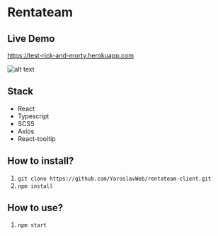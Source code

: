 # Rentateam

## Live Demo

https://test-rick-and-morty.herokuapp.com

![alt text](https://i.imgur.com/eCW3FXJ.jpg)

## Stack

- React
- Typescript
- SCSS
- Axios
- React-tooltip

## How to install?

1. `git clone https://github.com/YaroslavWeb/rentateam-client.git`
2. `npm install`

## How to use?

1. `npm start`

